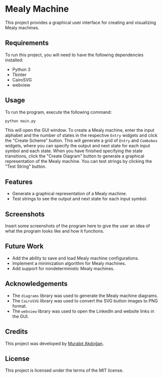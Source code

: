Mealy Machine
=============

This project provides a graphical user interface for creating and visualizing Mealy machines.

Requirements
------------

To run this project, you will need to have the following dependencies installed:

-   Python 3
-   Tkinter
-   CairoSVG
-   webview

Usage
-----

To run the program, execute the following command:

```bash
python main.py
```

This will open the GUI window. To create a Mealy machine, enter the input alphabet and the number of states in the respective `Entry` widgets and click the "Create Scheme" button. This will generate a grid of `Entry` and `Combobox` widgets, where you can specify the output and next state for each input symbol and each state. When you have finished specifying the state transitions, click the "Create Diagram" button to generate a graphical representation of the Mealy machine. You can test strings by clicking the "Test String" button.

Features
--------

-   Generate a graphical representation of a Mealy machine.
-   Test strings to see the output and next state for each input symbol.

Screenshots
-----------

Insert some screenshots of the program here to give the user an idea of what the program looks like and how it functions.

Future Work
-----------

-   Add the ability to save and load Mealy machine configurations.
-   Implement a minimization algorithm for Mealy machines.
-   Add support for nondeterministic Mealy machines.

Acknowledgements
----------------

-   The `diagrams` library was used to generate the Mealy machine diagrams.
-   The `CairoSVG` library was used to convert the SVG button images to PNG format.
-   The `webview` library was used to open the LinkedIn and website links in the GUI.

Credits
-------

This project was developed by [Murabıt Akdoğan](https://murabit-akdogan.me/).

License
-------

This project is licensed under the terms of the MIT license.
